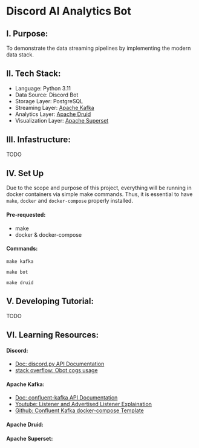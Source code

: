 # Discord AI Analytics Bot

## I. Purpose:

To demonstrate the data streaming pipelines by implementing the modern data stack.

## II.  Tech Stack:


- Language: Python 3.11
- Data Source: Discord Bot
- Storage Layer: PostgreSQL
- Streaming Layer: [Apache Kafka](https://kafka.apache.org/)
- Analytics Layer: [Apache Druid](https://druid.apache.org/)
- Visualization Layer: [Apache Superset](https://superset.apache.org/)

## III. Infastructure:
TODO

## IV. Set Up

Due to the scope and purpose of this project, everything will be running in docker containers via simple make commands. Thus, it is essential to have `make`, `docker` and `docker-compose` properly installed. 
#### Pre-requested:
- make
- docker & docker-compose

#### Commands:
`make kafka`

`make bot`

`make druid`

## V. Developing Tutorial:
TODO

## VI. Learning Resources:

#### Discord:
- [Doc: discord.py API Documentation](https://discordpy.readthedocs.io/en/stable/)
- [stack overflow:  Obot cogs usage](https://stackoverflow.com/questions/53528168/how-do-i-use-cogs-with-discord-py)

#### Apache Kafka:
- [Doc: confluent-kafka API Documentation](https://docs.confluent.io/platform/current/clients/confluent-kafka-python/html/index.html)
- [Youtube: Listener and Advertised Listener Explaination](https://www.youtube.com/watch?v=L--VuzFiYrM&ab_channel=OttoCodes)
- [Github: Confluent Kafka docker-compose Template](https://github.com/confluentinc/cp-all-in-one/tree/7.5.0-post)

#### Apache Druid:

#### Apache Superset: